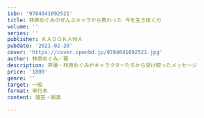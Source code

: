 ```yaml
---
isbn: '9784041092521'
title: 林原めぐみのぜんぶキャラから教わった 今を生き抜く力
volume: ''
series: ''
publisher: ＫＡＤＯＫＡＷＡ
pubdate: '2021-02-20'
cover: 'https://cover.openbd.jp/9784041092521.jpg'
author: 林原めぐみ／著
description: 声優・林原めぐみがキャラクターたちから受け取ったメッセージ
price: '1800'
genre: ''
target: 一般
format: 単行本
content: 諸芸・娯楽

---
```

